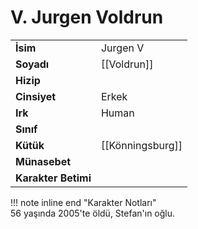# V. Jurgen Voldrun  
|  |  |  
|---|---|  
| **İsim** | Jurgen V |  
| **Soyadı** | [[Voldrun]] |  
| **Hizip** |  |  
| **Cinsiyet** | Erkek |  
| **Irk** | Human |  
| **Sınıf** |  |  
| **Kütük** | [[Könningsburg]] |  
| **Münasebet** |  |  
| **Karakter Betimi** |  |  
  
  
!!! note inline end "Karakter Notları"  
	56 yaşında 2005'te öldü, Stefan'ın oğlu.  
  
  
